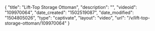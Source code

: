 {
    "title": "Lift-Top Storage Ottoman",
    "description": "",
    "videoid": "109970064",
    "date_created": "1502519087",
    "date_modified": "1504805026",
    "type": "captivate",
    "layout": "video",
    "url": "\/v\/lift-top-storage-ottoman\/109970064"
}